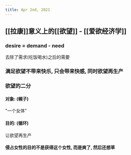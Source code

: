 ```yaml
---
title: Apr 2nd, 2021
---
```


## [[拉康]]意义上的[[欲望]] - [[爱欲经济学]]
### desire = demand - need
去除了需求(吃饭喝水)之后的需要
### 满足欲望不带来快乐, 只会带来快感, 同时欲望再生产
### 欲望的二分
#### 对象: (幌子)
"一个女体"
#### 目的: (循环)
让欲望再生产
#### 侵占女性的目的不是获得这个女性, 而是爽了, 然后还想草
